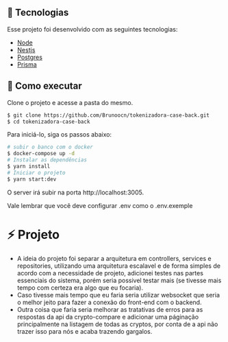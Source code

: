 ## 🧪 Tecnologias

Esse projeto foi desenvolvido com as seguintes tecnologias:

- [Node](https://nodejs.org/en/)
- [Nestjs](https://nestjs.com)
- [Postgres](https://www.postgresql.org)
- [Prisma](https://www.prisma.io)

## 🚀 Como executar

Clone o projeto e acesse a pasta do mesmo.

```bash
$ git clone https://github.com/Brunoocn/tokenizadora-case-back.git
$ cd tokenizadora-case-back
```

Para iniciá-lo, siga os passos abaixo:

```bash
# subir o banco com o docker
$ docker-compose up -d
# Instalar as dependências
$ yarn install
# Iniciar o projeto
$ yarn start:dev
```

O server irá subir na porta http://localhost:3005.

Vale lembrar que você deve configurar .env como o .env.exemple

# ⚡️ Projeto

- A ideia do projeto foi separar a arquitetura em controllers, services e repositories, utilizando uma arquitetura escalavel e de
  forma simples de acordo com a necessidade de projeto, adicionei testes nas partes essenciais do sistema, porém seria possivel
  testar mais (se tivesse mais tempo com certeza era algo que eu focaria).
- Caso tivesse mais tempo que eu faria seria utilizar websocket que seria o melhor jeito para fazer a conexão do front-end com
  o backend.
- Outra coisa que faria seria melhorar as tratativas de erros para as respostas da api da crypto-compare e adicionar uma páginação
  principalmente na listagem de todas as cryptos, por conta de a api não trazer isso para nós e acaba trazendo gargalos.

